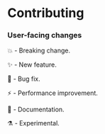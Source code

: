 # Contributing

### User-facing changes

💥 - Breaking change.

✨ - New feature.

🐛 - Bug fix.

⚡️ - Performance improvement.

📝 - Documentation.

⚗ - Experimental.
